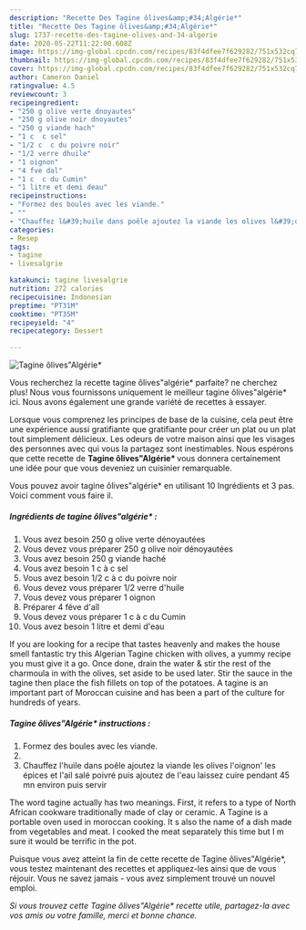 ```yaml
---
description: "Recette Des Tagine ôlives&amp;#34;Algérie*"
title: "Recette Des Tagine ôlives&amp;#34;Algérie*"
slug: 1737-recette-des-tagine-olives-and-34-algerie
date: 2020-05-22T11:22:00.608Z
image: https://img-global.cpcdn.com/recipes/83f4dfee7f629282/751x532cq70/tagine-olivesalgerie-photo-principale-de-la-recette.jpg
thumbnail: https://img-global.cpcdn.com/recipes/83f4dfee7f629282/751x532cq70/tagine-olivesalgerie-photo-principale-de-la-recette.jpg
cover: https://img-global.cpcdn.com/recipes/83f4dfee7f629282/751x532cq70/tagine-olivesalgerie-photo-principale-de-la-recette.jpg
author: Cameron Daniel
ratingvalue: 4.5
reviewcount: 3
recipeingredient:
- "250 g olive verte dnoyautes"
- "250 g olive noir dnoyautes"
- "250 g viande hach"
- "1 c  c sel"
- "1/2 c  c du poivre noir"
- "1/2 verre dhuile"
- "1 oignon"
- "4 fve dal"
- "1 c  c du Cumin"
- "1 litre et demi deau"
recipeinstructions:
- "Formez des boules avec les viande."
- ""
- "Chauffez l&#39;huile dans poêle ajoutez la viande les olives l&#39;oignon&#39; les épices et l&#39;ail salé poivré puis ajoutez de l&#39;eau laissez cuire pendant 45 mn environ puis servir"
categories:
- Resep
tags:
- tagine
- livesalgrie

katakunci: tagine livesalgrie 
nutrition: 272 calories
recipecuisine: Indonesian
preptime: "PT31M"
cooktime: "PT35M"
recipeyield: "4"
recipecategory: Dessert

---
```



![Tagine ôlives&#34;Algérie*](https://img-global.cpcdn.com/recipes/83f4dfee7f629282/751x532cq70/tagine-olivesalgerie-photo-principale-de-la-recette.jpg)

Vous recherchez la recette tagine ôlives&#34;algérie* parfaite? ne cherchez plus! Nous vous fournissons uniquement le meilleur tagine ôlives&#34;algérie* ici. Nous avons également une grande variété de recettes à essayer.

Lorsque vous comprenez les principes de base de la cuisine, cela peut être une expérience aussi gratifiante que gratifiante pour créer un plat ou un plat tout simplement délicieux. Les odeurs de votre maison ainsi que les visages des personnes avec qui vous la partagez sont inestimables. Nous espérons que cette recette de <strong> Tagine ôlives&#34;Algérie* </strong> vous donnera certainement une idée pour que vous deveniez un cuisinier remarquable.

<!--inarticleads1-->

Vous pouvez avoir tagine ôlives&#34;algérie* en utilisant 10 Ingrédients et 3 pas. Voici comment vous faire il.

##### Ingrédients de tagine ôlives&#34;algérie* :

1. Vous avez besoin 250 g olive verte dénoyautées
1. Vous devez vous préparer 250 g olive noir dénoyautées
1. Vous avez besoin 250 g viande haché
1. Vous avez besoin 1 c à c sel
1. Vous avez besoin 1/2 c à c du poivre noir
1. Vous devez vous préparer 1/2 verre d&#39;huile
1. Vous devez vous préparer 1 oignon
1. Préparer 4 fêve d&#39;aîl
1. Vous devez vous préparer 1 c à c du Cumin
1. Vous avez besoin 1 litre et demi d&#39;eau


If you are looking for a recipe that tastes heavenly and makes the house smell fantastic try this Algerian Tagine chicken with olives, a yummy recipe you must give it a go. Once done, drain the water &amp; stir the rest of the charmoula in with the olives, set aside to be used later. Stir the sauce in the tagine then place the fish fillets on top of the potatoes. A tagine is an important part of Moroccan cuisine and has been a part of the culture for hundreds of years. 

<!--inarticleads2-->

##### Tagine ôlives&#34;Algérie* instructions :

1. Formez des boules avec les viande.
1. 
1. Chauffez l&#39;huile dans poêle ajoutez la viande les olives l&#39;oignon&#39; les épices et l&#39;ail salé poivré puis ajoutez de l&#39;eau laissez cuire pendant 45 mn environ puis servir


The word tagine actually has two meanings. First, it refers to a type of North African cookware traditionally made of clay or ceramic. A Tagine is a portable oven used in moroccan cooking. It s also the name of a dish made from vegetables and meat. I cooked the meat separately this time but I m sure it would be terrific in the pot. 

<!--inarticleads1-->

<p>
Puisque vous avez atteint la fin de cette recette de Tagine ôlives&#34;Algérie*, vous testez maintenant des recettes et appliquez-les ainsi que de vous réjouir. Vous ne savez jamais - vous avez simplement trouvé un nouvel emploi.
</p>

<p>
<i>Si vous trouvez cette Tagine ôlives&#34;Algérie* recette utile, partagez-la avec vos amis ou votre famille, merci et bonne chance.</i>
</p>
